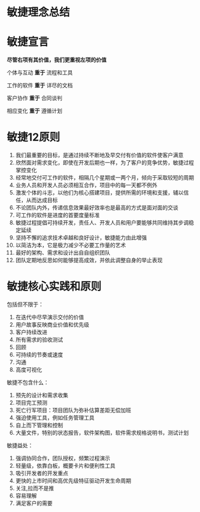 # 敏捷理念总结

# 敏捷宣言

**尽管右项有其价值，我们更重视左项的价值**

个体与互动 **重于** 流程和工具

工作的软件 **重于** 详尽的文档

客户协作 **重于** 合同谈判

相应变化 **重于** 遵循计划

# 敏捷12原则

1. 我们最重要的目标，是通过持续不断地及早交付有价值的软件使客户满意
2. 欣然面对需求变化，即使在开发后期也一样，为了客户的竞争优势，敏捷过程掌控变化
3. 经常地交付可工作的软件，相隔几个星期或一两个月，倾向于采取较短的周期
4. 业务人员和开发人员必须相互合作，项目中的每一天都不例外
5. 激发个体的斗志，以他们为核心搭建项目，提供所需的环境和支援，辅以信任，从而达成目标
6. 不论团队内外，传递信息效果最好效率也是最高的方式是面对面的交谈
7. 可工作的软件是进度的首要度量标准
8. 敏捷过程提倡可持续开发，责任人、开发人员和用户要能够共同维持其步调稳定延续
9. 坚持不懈的追求技术卓越和良好设计，敏捷能力由此增强
10. 以简洁为本，它是极力减少不必要工作量的艺术
11. 最好的架构、需求和设计出自自组织团队
12. 团队定期地反思如何能够提高成效，并依此调整自身的举止表现

# 敏捷核心实践和原则

包括但不限于：

1. 在迭代中尽早演示交付的价值
2. 用户故事反映商业价值和优先级
3. 客户持续改进
4. 所有需求的验收测试
5. 回顾
6. 可持续的节奏或速度
7. 沟通
8. 高度可视化

敏捷不包含什么：

1. 预先的设计和需求收集
2. 项目完工预测
3. 死亡行军项目：项目团队为弥补估算差距无偿加班
4. 强迫使用工具，例如任务管理工具
5. 自上而下管理和控制
6. 大量文件，特别的状态报告，软件架构图，软件需求规格说明书，测试计划



敏捷益处：

1. 强调协同合作，团队授权，频繁过程演示
2. 轻量级，依靠白板，概要卡片和便利性工具
3. 吸引开发者的开发重点
4. 更快的上市时间和高优先级特征驱动开发生命周期
5. 关注,拉而不是推
6. 容易理解
7. 满足客户的需要

